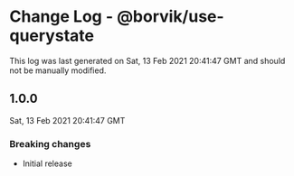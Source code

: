 # Change Log - @borvik/use-querystate

This log was last generated on Sat, 13 Feb 2021 20:41:47 GMT and should not be manually modified.

## 1.0.0
Sat, 13 Feb 2021 20:41:47 GMT

### Breaking changes

- Initial release

